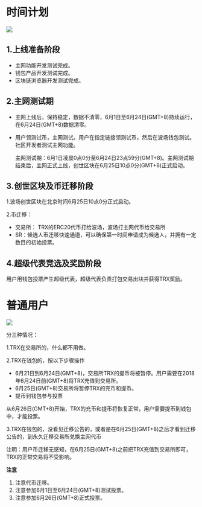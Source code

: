 # 时间计划

![](https://raw.githubusercontent.com/ybhgenius/Documentation/master/images/波场主网上线后的指导方案/时间计划.png)

## 1.上线准备阶段

+ 主网功能开发测试完成。
+ 钱包产品开发测试完成。
+ 区块链浏览器开发测试完成。

## 2.主网测试期

+ 主网上线后，保持稳定，数据不清零，6月1日至6月24日(GMT+8)持续运行，在6月24日(GMT+8)数据清零。
+ 用户领测试币，主网测试。用户在指定链接领测试币，然后在波场钱包测试。社区开发者测试主网功能。

    主网测试期：6月1日凌晨0点0分至6月24日23点59分(GMT+8)。主网测试期结束后，主网正式上线，创世区块在6月25日10点0分(GMT+8)正式启动。

## 3.创世区块及币迁移阶段

1.波场创世区块在北京时间6月25日10点0分正式启动。

2.币迁移：
+ 交易所： TRX的ERC20代币打给波场，波场打主网代币给交易所
+ SR：候选人币迁移快速通道，可以确保第一时间申请成为候选人，并拥有一定数目的初始投票。

## 4.超级代表竞选及奖励阶段

用户用钱包投票产生超级代表，超级代表负责打包交易出块并获得TRX奖励。

# 普通用户

![](https://raw.githubusercontent.com/ybhgenius/Documentation/master/images/波场主网上线后的指导方案/普通用户指引.png)

分三种情况：

1.TRX在交易所的，什么都不用做。

2.TRX在钱包的，按以下步骤操作

+ 6月21日到6月24日(GMT+8)，交易所TRX的提币将被暂停。用户需要在2018年6月24日前(GMT+8)将TRX充值到交易所。
+ 6月25日(GMT+8)交易所将暂停TRX的充币和提币。
+ 提币到钱包参与投票  

从6月26日(GMT+8)开始，TRX的充币和提币将恢复正常，用户需要提币到钱包中，才能投票。

3.TRX在钱包的，没看见迁移公告的，或者是在6月25日(GMT+8)之后才看到迁移公告的，到永久迁移交易所兑换主网代币

注明：用户币迁移无感知，在6月25日(GMT+8)之前把TRX充值到交易所即可，TRX的正常交易将不受影响。

**注意**
1.	注意代币迁移。
2.	注意参加6月1日至6月24日(GMT+8)测试投票。
3.	注意参加6月26日(GMT+8)正式投票。